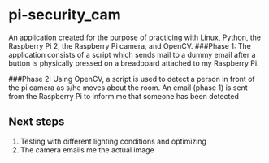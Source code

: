 # pi-security_cam
An application created for the purpose of practicing with Linux, Python, the Raspberry Pi 2, the Raspberry Pi camera, and OpenCV. 
###Phase 1:
The application consists of a script which sends mail to a dummy email after a button is physically pressed 
on a breadboard attached to my Raspberry Pi. 

###Phase 2:
Using OpenCV, a script is used to detect a person in front of the pi camera as s/he moves about the room. An
email (phase 1) is sent from the Raspberry Pi to inform me that someone has been detected

## Next steps
1. Testing with different lighting conditions and optimizing
2. The camera emails me the actual image
